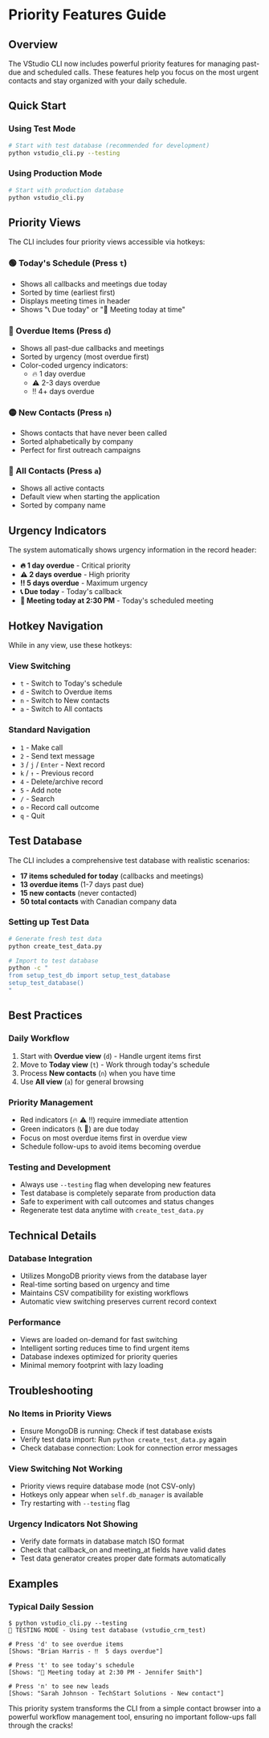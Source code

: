 # Priority Features Guide

## Overview

The VStudio CLI now includes powerful priority features for managing past-due and scheduled calls. These features help you focus on the most urgent contacts and stay organized with your daily schedule.

## Quick Start

### Using Test Mode
```bash
# Start with test database (recommended for development)
python vstudio_cli.py --testing
```

### Using Production Mode
```bash
# Start with production database
python vstudio_cli.py
```

## Priority Views

The CLI includes four priority views accessible via hotkeys:

### 🟢 Today's Schedule (Press `t`)
- Shows all callbacks and meetings due today
- Sorted by time (earliest first)
- Displays meeting times in header
- Shows "📞 Due today" or "📅 Meeting today at time"

### 🔴 Overdue Items (Press `d`)
- Shows all past-due callbacks and meetings
- Sorted by urgency (most overdue first)
- Color-coded urgency indicators:
  - 🔥 1 day overdue
  - ⚠️  2-3 days overdue  
  - ‼️  4+ days overdue

### 🟡 New Contacts (Press `n`)
- Shows contacts that have never been called
- Sorted alphabetically by company
- Perfect for first outreach campaigns

### 🔵 All Contacts (Press `a`)
- Shows all active contacts
- Default view when starting the application
- Sorted by company name

## Urgency Indicators

The system automatically shows urgency information in the record header:

- **🔥 1 day overdue** - Critical priority
- **⚠️  2 days overdue** - High priority  
- **‼️  5 days overdue** - Maximum urgency
- **📞 Due today** - Today's callback
- **📅 Meeting today at 2:30 PM** - Today's scheduled meeting

## Hotkey Navigation

While in any view, use these hotkeys:

### View Switching
- `t` - Switch to Today's schedule
- `d` - Switch to Overdue items
- `n` - Switch to New contacts
- `a` - Switch to All contacts

### Standard Navigation
- `1` - Make call
- `2` - Send text message
- `3` / `j` / `Enter` - Next record
- `k` / `↑` - Previous record
- `4` - Delete/archive record
- `5` - Add note
- `/` - Search
- `o` - Record call outcome
- `q` - Quit

## Test Database

The CLI includes a comprehensive test database with realistic scenarios:

- **17 items scheduled for today** (callbacks and meetings)
- **13 overdue items** (1-7 days past due)
- **15 new contacts** (never contacted)
- **50 total contacts** with Canadian company data

### Setting up Test Data
```bash
# Generate fresh test data
python create_test_data.py

# Import to test database  
python -c "
from setup_test_db import setup_test_database
setup_test_database()
"
```

## Best Practices

### Daily Workflow
1. Start with **Overdue view** (`d`) - Handle urgent items first
2. Move to **Today view** (`t`) - Work through today's schedule  
3. Process **New contacts** (`n`) when you have time
4. Use **All view** (`a`) for general browsing

### Priority Management
- Red indicators (🔥 ⚠️ ‼️) require immediate attention
- Green indicators (📞 📅) are due today
- Focus on most overdue items first in overdue view
- Schedule follow-ups to avoid items becoming overdue

### Testing and Development
- Always use `--testing` flag when developing new features
- Test database is completely separate from production data
- Safe to experiment with call outcomes and status changes
- Regenerate test data anytime with `create_test_data.py`

## Technical Details

### Database Integration
- Utilizes MongoDB priority views from the database layer
- Real-time sorting based on urgency and time
- Maintains CSV compatibility for existing workflows
- Automatic view switching preserves current record context

### Performance
- Views are loaded on-demand for fast switching
- Intelligent sorting reduces time to find urgent items
- Database indexes optimized for priority queries
- Minimal memory footprint with lazy loading

## Troubleshooting

### No Items in Priority Views
- Ensure MongoDB is running: Check if test database exists
- Verify test data import: Run `python create_test_data.py` again
- Check database connection: Look for connection error messages

### View Switching Not Working
- Priority views require database mode (not CSV-only)
- Hotkeys only appear when `self.db_manager` is available
- Try restarting with `--testing` flag

### Urgency Indicators Not Showing
- Verify date formats in database match ISO format
- Check that callback_on and meeting_at fields have valid dates
- Test data generator creates proper date formats automatically

## Examples

### Typical Daily Session
```
$ python vstudio_cli.py --testing
🧪 TESTING MODE - Using test database (vstudio_crm_test)

# Press 'd' to see overdue items
[Shows: "Brian Harris - ‼️  5 days overdue"]

# Press 't' to see today's schedule  
[Shows: "📅 Meeting today at 2:30 PM - Jennifer Smith"]

# Press 'n' to see new leads
[Shows: "Sarah Johnson - TechStart Solutions - New contact"]
```

This priority system transforms the CLI from a simple contact browser into a powerful workflow management tool, ensuring no important follow-ups fall through the cracks!